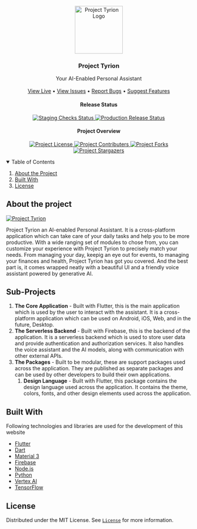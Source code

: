 <p align="center">
  <a href="https://github.com/rutajdash/project-tyrion">
    <img src="repoImages/logo.png" alt="Project Tyrion Logo" width="130">
  </a>

  <h3 align="center">Project Tyrion</h3>

  <p align="center">
    Your AI-Enabled Personal Assistant
    <br />
    <br />
		<a href="https://tyrion.dashnet.in">View Live</a>
    •
    <a href="https://github.com/rutajdash/project-tyrion/issues">View Issues</a>
    •
    <a href="https://github.com/rutajdash/project-tyrion/issues/new?assignees=&labels=bug&template=bug_report.md&title=bug%3A+">Report Bugs</a>
    •
    <a href="https://github.com/rutajdash/project-tyrion/issues/new?assignees=&labels=enhancement&template=feature_request.md&title=feat%3A+">Suggest Features</a>
  </p>
</p>

<p align="center">
	<h4 align="center">Release Status</h4>

  <p align="center">
		<a href="https://github.com/rutajdash/project-tyrion/actions/workflows/staging.yml">
			<img src="https://github.com/rutajdash/project-tyrion/actions/workflows/staging.yml/badge.svg" alt="Staging Checks Status">
		</a>
		<a href="https://github.com/rutajdash/project-tyrion/actions/workflows/production.yml">
			<img src="https://github.com/rutajdash/project-tyrion/actions/workflows/production.yml/badge.svg" alt="Production Release Status">
		</a>
	</p>
</p>

<p align="center">
	<h4 align="center">Project Overview</h4>

  <p align="center">
			<a href="https://github.com/rutajdash/project-tyrion/blob/main/LICENSE">
    		<img src="https://img.shields.io/github/license/rutajdash/project-tyrion?style=plastic" alt="Project License">
    	</a>
			<a href="https://github.com/rutajdash/project-tyrion/graphs/contributors">
    		<img src="https://img.shields.io/github/contributors/rutajdash/project-tyrion?style=plastic" alt="Project Contributers">
    	</a>
			<a href="https://github.com/rutajdash/project-tyrion/network/members">
    		<img src="https://img.shields.io/github/forks/rutajdash/project-tyrion?style=plastic" alt="Project Forks">
    	</a>
			<a href="https://github.com/rutajdash/project-tyrion/stargazers">
    		<img src="https://img.shields.io/github/stars/rutajdash/project-tyrion?style=plastic" alt="Project Stargazers">
    	</a>
	</p>

</p>

<!-- TABLE OF CONTENTS -->
<details open="open">
  <summary>Table of Contents</summary>
  <ol>
    <li><a href="#about-the-project">About the Project</a></li>
    <li><a href="#built-with">Built With</a></li>
    <li><a href="#license">License</a></li>
  </ol>
</details>

## About the project

[![Project Tyrion][repo-cover]](https://tyrion.dashnet.in)

Project Tyrion an AI-enabled Personal Assistant. It is a cross-platform application which can take care of your daily tasks and help you to be more productive. With a wide ranging set of modules to chose from, you can customize your experience with Project Tyrion to precisely match your needs. From managing your day, keepig an eye out for events, to managing your finances and health, Project Tyrion has got you covered. And the best part is, it comes wrapped neatly with a beautiful UI and a friendly voice assistant powered by generative AI.

## Sub-Projects

1. **The Core Application** - Built with Flutter, this is the main application which is used by the user to interact with the assistant. It is a cross-platform application which can be used on Android, iOS, Web, and in the future, Desktop.
1. **The Serverless Backend** - Built with Firebase, this is the backend of the application. It is a serverless backend which is used to store user data and provide authentication and authorization services. It also handles the voice assistant and the AI models, along with communication with other external APIs.
1. **The Packages** - Built to be modular, these are support packages used across the application. They are published as separate packages and can be used by other developers to build their own applications.
   1. **Design Language** - Built with Flutter, this package contains the design language used across the application. It contains the theme, colors, fonts, and other design elements used across the application.

## Built With

Following technologies and libraries are used for the development of this website

- [Flutter](https://flutter.dev/)
- [Dart](https://dart.dev/)
- [Material 3](https://m3.material.io/)
- [Firebase](https://firebase.google.com/)
- [Node.js](https://nodejs.org/en/)
- [Python](https://www.python.org/)
- [Vertex AI](https://cloud.google.com/vertex-ai)
- [TensorFlow](https://www.tensorflow.org/)

## License

Distributed under the MIT License. See [`License`](license-url) for more information.

<!-- MARKDOWN LINKS & IMAGES -->
<!-- https://www.markdownguide.org/basic-syntax/#reference-style-links -->

[contributors-shield]: https://img.shields.io/github/contributors/rutajdash/project-tyrion?style=for-the-badge
[contributors-url]: https://github.com/rutajdash/project-tyrion/graphs/contributors
[forks-shield]: https://img.shields.io/github/forks/rutajdash/project-tyrion?style=for-the-badge
[forks-url]: https://github.com/rutajdash/project-tyrion/network/members
[stars-shield]: https://img.shields.io/github/stars/rutajdash/project-tyrion?style=for-the-badge
[stars-url]: https://github.com/rutajdash/project-tyrion/stargazers
[issues-shield]: https://img.shields.io/github/issues/rutajdash/project-tyrion?style=for-the-badge
[issues-url]: https://github.com/rutajdash/project-tyrion/issues
[license-shield]: https://img.shields.io/github/license/rutajdash/project-tyrion?style=for-the-badge
[license-url]: https://github.com/rutajdash/project-tyrion/blob/main/LICENSE.txt
[home-screen]: repoImages/homeScreen.png
[repo-cover]: repoImages/cover.png
[repo-logo]: repoImages/logo.png
